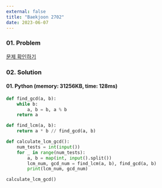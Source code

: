 ```yaml
---
external: false
title: "Baekjoon 2702"
date: 2023-06-07
---
```


### 01. Problem

[문제 확인하기](https://www.acmicpc.net/problem/2702)

### 02. Solution

#### 01. Python (memory: 31256KB, time: 128ms)

```Python
def find_gcd(a, b):
    while b:
        a, b = b, a % b
    return a

def find_lcm(a, b):
    return a * b // find_gcd(a, b)

def calculate_lcm_gcd():
    num_tests = int(input())
    for _ in range(num_tests):
        a, b = map(int, input().split())
        lcm_num, gcd_num = find_lcm(a, b), find_gcd(a, b)
        print(lcm_num, gcd_num)

calculate_lcm_gcd()
```
